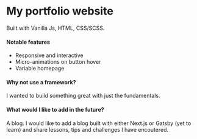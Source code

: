 # My portfolio website

Built with Vanilla Js, HTML, CSS/SCSS.

#### Notable features

- Responsive and interactive
- Micro-animations on button hover
- Variable homepage

#### Why not use a framework?

I wanted to build something great with just the fundamentals.

#### What would I like to add in the future?

A blog. I would like to add a blog built with either Next.js or Gatsby (yet to learn) and share lessons, tips and challenges I have encoutered.
